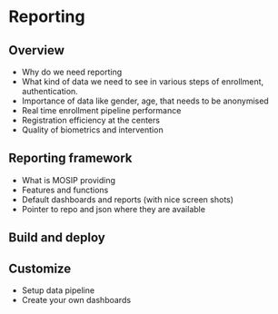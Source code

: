 # Reporting 

## Overview
*  Why do we need reporting <TODO>
*  What kind of data we need to see in various steps of enrollment, authentication.
*  Importance of data like gender, age, that needs to be anonymised 
*  Real time enrollment pipeline performance
*  Registration efficiency at the centers
*  Quality of biometrics and intervention

## Reporting framework
* What is MOSIP providing
* Features and functions
* Default dashboards and reports (with nice screen shots)
* Pointer to repo and json where they are available

## Build and deploy

## Customize
* Setup data pipeline
* Create your own dashboards






